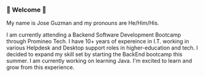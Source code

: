 ### :bear: Welcome :bear:

My name is Jose Guzman and my pronouns are He/Him/His.   

I am currently attending a Backend Software Development Bootcamp through Promineo Tech.  I have 10+ years of expereince in I.T. working in various Helpdesk and Desktop support roles in higher-education and tech.  I decided to expand my skill set by starting the BackEnd bootcamp this summer. I am currently working on learning Java.  I'm excited to learn and grow from this experience.  



<!--
**jg764609/jg764609** is a ✨ _special_ ✨ repository because its `README.md` (this file) appears on your GitHub profile.

Here are some ideas to get you started:

- 🔭 I’m currently working on ...
- 🌱 I’m currently learning ...
- 👯 I’m looking to collaborate on ...
- 🤔 I’m looking for help with ...
- 💬 Ask me about ...
- 📫 How to reach me: ...
- 😄 Pronouns: ...
- ⚡ Fun fact: ...
-->
